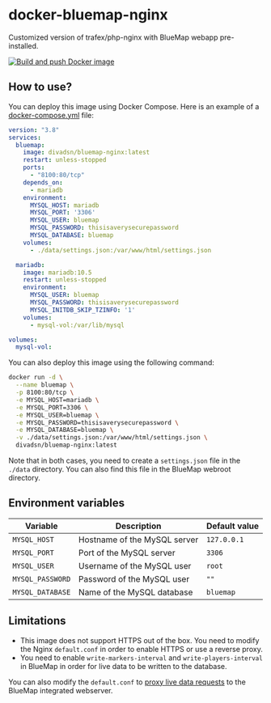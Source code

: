 # docker-bluemap-nginx
Customized version of trafex/php-nginx with BlueMap webapp pre-installed.

[![Build and push Docker image](https://github.com/divadsn/docker-bluemap-nginx/actions/workflows/docker-build.yml/badge.svg)](https://github.com/divadsn/docker-bluemap-nginx/actions/workflows/docker-build.yml)

## How to use?
You can deploy this image using Docker Compose. Here is an example of a [docker-compose.yml](https://github.com/divadsn/docker-bluemap-nginx/blob/master/docker-compose.yml) file:
```yaml
version: "3.8"
services:
  bluemap:
    image: divadsn/bluemap-nginx:latest
    restart: unless-stopped
    ports:
      - "8100:80/tcp"
    depends_on:
      - mariadb
    environment:
      MYSQL_HOST: mariadb
      MYSQL_PORT: '3306'
      MYSQL_USER: bluemap
      MYSQL_PASSWORD: thisisaverysecurepassword
      MYSQL_DATABASE: bluemap
    volumes:
      - ./data/settings.json:/var/www/html/settings.json

  mariadb:
    image: mariadb:10.5
    restart: unless-stopped
    environment:
      MYSQL_USER: bluemap
      MYSQL_PASSWORD: thisisaverysecurepassword
      MYSQL_INITDB_SKIP_TZINFO: '1'
    volumes:
      - mysql-vol:/var/lib/mysql

volumes:
  mysql-vol:
```

You can also deploy this image using the following command:
```bash
docker run -d \
  --name bluemap \
  -p 8100:80/tcp \
  -e MYSQL_HOST=mariadb \
  -e MYSQL_PORT=3306 \
  -e MYSQL_USER=bluemap \
  -e MYSQL_PASSWORD=thisisaverysecurepassword \
  -e MYSQL_DATABASE=bluemap \
  -v ./data/settings.json:/var/www/html/settings.json \
  divadsn/bluemap-nginx:latest
```

Note that in both cases, you need to create a `settings.json` file in the `./data` directory. You can also find this file in the BlueMap webroot directory.

## Environment variables
| Variable | Description | Default value |
| --- | --- | --- |
| `MYSQL_HOST` | Hostname of the MySQL server | `127.0.0.1` |
| `MYSQL_PORT` | Port of the MySQL server | `3306` |
| `MYSQL_USER` | Username of the MySQL user | `root` |
| `MYSQL_PASSWORD` | Password of the MySQL user | `""` |
| `MYSQL_DATABASE` | Name of the MySQL database | `bluemap` |

## Limitations
- This image does not support HTTPS out of the box. You need to modify the Nginx `default.conf` in order to enable HTTPS or use a reverse proxy.
- You need to enable `write-markers-interval` and `write-players-interval` in BlueMap in order for live data to be written to the database.

You can also modify the `default.conf` to [proxy live data requests](https://bluemap.bluecolored.de/wiki/webserver/ExternalWebserversSQL.html) to the BlueMap integrated webserver.
